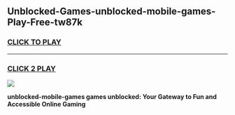 
## Unblocked-Games-unblocked-mobile-games-Play-Free-tw87k
<h3>
<a href="https://premium76.site?title=unblocked-mobile-games&ref=20A">CLICK TO PLAY</a></h3>
<hr>

<h3>
<a href="https://premium76.site?title=unblocked-mobile-games&ref=20A">CLICK 2 PLAY</a>
  
</h3>

<a href="https://premium76.site?title=unblocked-mobile-games&ref=20A"><img src="https://clearcache.store/games.png"></a>


**unblocked-mobile-games games unblocked: Your Gateway to Fun and Accessible Online Gaming**
